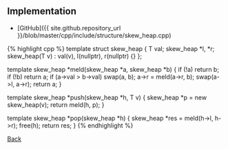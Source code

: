 ## Implementation

- [GitHub]({{ site.github.repository_url }}/blob/master/cpp/include/structure/skew_heap.cpp)

{% highlight cpp %}
template<typename T>
struct skew_heap {
  T val;
  skew_heap *l, *r;
  skew_heap(T v) : val(v), l(nullptr), r(nullptr) {}
};

template<typename T>
skew_heap<T> *meld(skew_heap<T> *a, skew_heap<T> *b) {
  if (!a) return b;
  if (!b) return a;
  if (a->val > b->val) swap(a, b);
  a->r = meld(a->r, b);
  swap(a->l, a->r);
  return a;
}

template<typename T>
skew_heap<T> *push(skew_heap<T> *h, T v) {
  skew_heap<T> *p = new skew_heap<T>(v);
  return meld(h, p);
}

template<typename T>
skew_heap<T> *pop(skew_heap<T> *h) {
  skew_heap<T> *res = meld(h->l, h->r);
  free(h);
  return res;
}
{% endhighlight %}

[Back](../..)
